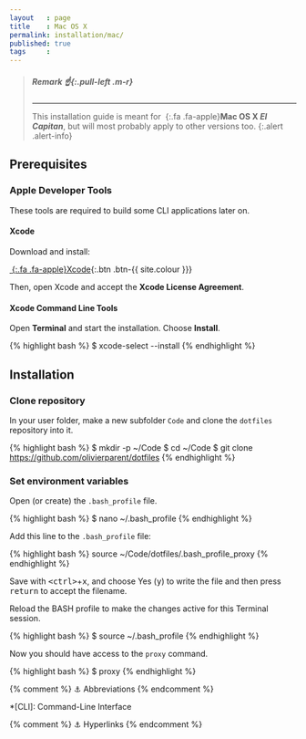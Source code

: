 ```yaml
---
layout   : page
title    : Mac OS X
permalink: installation/mac/
published: true
tags     :
---
```


> ##### **Remark** *:point_up:*{:.pull-left .m-r}
> ---
> This installation guide is meant for *&nbsp;*{:.fa .fa-apple}**Mac OS X *El Capitan***, but will most probably apply to other versions too.
{:.alert .alert-info}

Prerequisites
-------------

### Apple Developer Tools

These tools are required to build some CLI applications later on.

#### Xcode

Download and install:

[*&nbsp;*{:.fa .fa-apple}Xcode][xcode]{:.btn .btn-{{ site.colour }}}

Then, open Xcode and accept the **Xcode License Agreement**. 

#### Xcode Command Line Tools

Open **Terminal** and start the installation. Choose **Install**.

{% highlight bash %}
$ xcode-select --install
{% endhighlight %}


Installation
------------

### Clone repository

In your user folder, make a new subfolder `Code` and clone the `dotfiles` repository into it.

{% highlight bash %}
$ mkdir -p ~/Code
$ cd ~/Code
$ git clone https://github.com/olivierparent/dotfiles
{% endhighlight %}

### Set environment variables

Open (or create) the `.bash_profile` file.

{% highlight bash %}
$ nano ~/.bash_profile
{% endhighlight %}

Add this line to the `.bash_profile` file:

{% highlight bash %}
source ~/Code/dotfiles/.bash_profile_proxy
{% endhighlight %}

Save with <kbd>&lt;ctrl&gt;</kbd>+<kbd>x</kbd>, and choose Yes (<kbd>y</kbd>) to write the file and then press <kbd>return</kbd> to accept the filename. 

Reload the BASH profile to make the changes active for this Terminal session.

{% highlight bash %}
$ source ~/.bash_profile
{% endhighlight %}

Now you should have access to the `proxy` command.

{% highlight bash %}
$ proxy
{% endhighlight %}


{% comment %}
    ⚓ Abbreviations
{% endcomment %}

*[CLI]:                     Command-Line Interface

{% comment %}
    ⚓ Hyperlinks
{% endcomment %}

[xcode]:                    https://developer.apple.com/xcode
